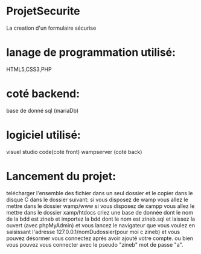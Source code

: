 # ProjetSecurite
La creation d'un formulaire sécurise
# lanage de programmation utilisé:
HTML5,CSS3,PHP 
# coté backend:
base de donné sql (mariaDb)
# logiciel utilisé:
visuel studio code(coté front)
wampserver (coté back)

# Lancement du projet:
telécharger l'ensemble des fichier dans un seul dossier et le copier dans le disque C dans le dossier suivant:
si vous disposez de wamp vous allez le mettre dans le dossier wamp/www
si vous disposez de xampp vous allez le mettre dans le dossier xamp/htdocs
criez une base de donnée dont le nom de la bdd est zineb et importez la bdd dont le nom est zineb.sql et laissez la ouvert (avec phpMyAdmin)
et vous lancez le navigateur que vous voulez  en saisissant l'adresse 127.0.0.1/nomDudossier(pour moi c zineb)
et vous pouvez désormer vous connectez aprés avoir ajouté votre compte.
ou bien vous pouvez vous connecter avec le pseudo "zineb" mot de passe "a".

